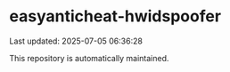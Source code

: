 # easyanticheat-hwidspoofer

Last updated: 2025-07-05 06:36:28

This repository is automatically maintained.
